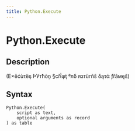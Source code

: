 ```yaml
---
title: Python.Execute
---
```


# Python.Execute


## Description

(Е×ěćùτёş ÞУтћòņ §сřΐφţ ªлδ язтüгñŝ δąτά ƒřâмęš)


## Syntax

```powerquery
Python.Execute(
    script as text,
    optional arguments as record
) as table
```




